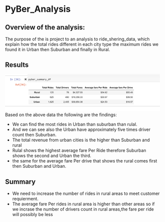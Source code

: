 
# PyBer_Analysis
## Overview of the analysis:
The purpose of the is project to an analysis to ride_shering_data, which explain how the total rides different in each city type the maximum rides we found it in Urban then Suburban and finally in Rural.

## Results
![ridesharingdata](https://github.com/Zainab1979/PyBer_Analysis/blob/main/analysis/ride_sharing_data.png.png) 
Based on the above data the following are the findings:
- We can find the most rides in Urban than suburban than rulal.
- And we can see also the Urban have approximately five times driver count then Suburban.
- The total revenue from urban cities is the higher than Suburban and rural
- Rulal shows the highest average fare Per Ride therefore Suburban shows the second and Urban the third.
- the same for the average fare Per drive that shows the rural comes first then Suburban and Urban.

## Summary
- We need to increase the number of rides in rural areas to meet customer requierment.
- The average fare Per rides in rural area is higher than other areas so if we incrase the number of drivers count in rural areas,the fare per ride will possibly be less
